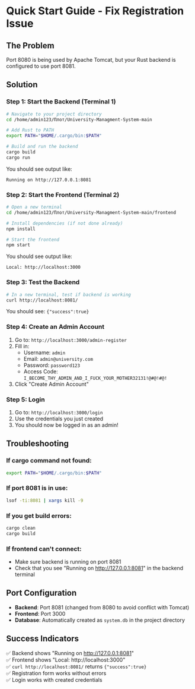 # Quick Start Guide - Fix Registration Issue

## The Problem
Port 8080 is being used by Apache Tomcat, but your Rust backend is configured to use port 8081.

## Solution

### Step 1: Start the Backend (Terminal 1)
```bash
# Navigate to your project directory
cd /home/admin123/Плот/University-Managment-System-main

# Add Rust to PATH
export PATH="$HOME/.cargo/bin:$PATH"

# Build and run the backend
cargo build
cargo run
```

You should see output like:
```
Running on http://127.0.0.1:8081
```

### Step 2: Start the Frontend (Terminal 2)
```bash
# Open a new terminal
cd /home/admin123/Плот/University-Managment-System-main/frontend

# Install dependencies (if not done already)
npm install

# Start the frontend
npm start
```

You should see output like:
```
Local: http://localhost:3000
```

### Step 3: Test the Backend
```bash
# In a new terminal, test if backend is working
curl http://localhost:8081/
```

You should see: `{"success":true}`

### Step 4: Create an Admin Account
1. Go to: `http://localhost:3000/admin-register`
2. Fill in:
   - Username: `admin`
   - Email: `admin@university.com`
   - Password: `password123`
   - Access Code: `I_BECOME_THY_ADMIN_AND_I_FUCK_YOUR_MOTHER32131!@#@!#@!`
3. Click "Create Admin Account"

### Step 5: Login
1. Go to: `http://localhost:3000/login`
2. Use the credentials you just created
3. You should now be logged in as an admin!

## Troubleshooting

### If cargo command not found:
```bash
export PATH="$HOME/.cargo/bin:$PATH"
```

### If port 8081 is in use:
```bash
lsof -ti:8081 | xargs kill -9
```

### If you get build errors:
```bash
cargo clean
cargo build
```

### If frontend can't connect:
- Make sure backend is running on port 8081
- Check that you see "Running on http://127.0.0.1:8081" in the backend terminal

## Port Configuration
- **Backend**: Port 8081 (changed from 8080 to avoid conflict with Tomcat)
- **Frontend**: Port 3000
- **Database**: Automatically created as `system.db` in the project directory

## Success Indicators
✅ Backend shows "Running on http://127.0.0.1:8081"  
✅ Frontend shows "Local: http://localhost:3000"  
✅ `curl http://localhost:8081/` returns `{"success":true}`  
✅ Registration form works without errors  
✅ Login works with created credentials  